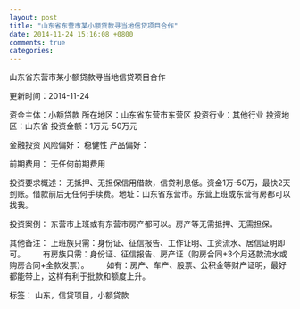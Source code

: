```yaml
---
layout: post
title: "山东省东营市某小额贷款寻当地信贷项目合作"
date: 2014-11-24 15:16:08 +0800
comments: true
categories: 
---
```

山东省东营市某小额贷款寻当地信贷项目合作



更新时间：2014-11-24

资金主体：小额贷款
所在地区：山东省东营市东营区
投资行业：其他行业
投资地区：山东省
投资金额：1万元-50万元

金融投资
风险偏好：
                            稳健性 
                                                                                产品偏好：

前期费用：
无任何前期费用

投资要求概述：
无抵押、无担保信用借款，信贷利息低。资金1万-50万，最快2天到账。借款前后无任何手续费。地址：山东省东营市。东营上班或东营有房都可以找我。

投资案例：
东营市上班或有东营市房产都可以。房产等无需抵押、无需担保。

其他备注：
上班族只需：身份证、征信报告、工作证明、工资流水、居信证明即可。
　　有房族只需：身份证、征信报告、房产证（购房合同+3个月还款流水或购房合同+全款发票）。
　　如有：房产、车产、股票、公积金等财产证明，最好都能带上，这样有利于批款和额度上升。

标签：
山东，信贷项目，小额贷款

